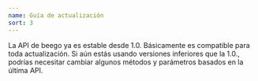 ```yaml
---
name: Guía de actualización
sort: 3
---
```

La API de beego ya es estable desde 1.0. Básicamente es compatible para toda actualización. Si
aún estás usando versiones inferiores que la 1.0., podrías necesitar cambiar algunos métodos y parámetros basados en la última API.
